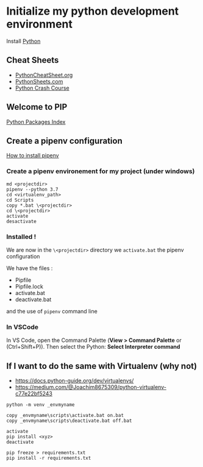 # Initialize my python development environment

Install [Python](https://www.python.org/)

## Cheat Sheets

- [PythonCheatSheet.org](www.pythoncheatsheet.org)
- [PythonSheets.com](www.pythonsheets.com)
- [Python Crash Course](https://ehmatthes.github.io/pcc_2e/cheat_sheets/cheat_sheets/)


## Welcome to PIP

[Python Packages Index](https://pypi.org/)

## Create a pipenv configuration

[How to install pipenv](https://pipenv.kennethreitz.org/en/latest/install/#installing-pipenv)

### Create a pipenv environement for my project (under windows)

```
md <projectdir>
pipenv --python 3.7
cd <virtualenv_path>
cd Scripts
copy *.bat \<projectdir>
cd \<projectdir>
activate
desactivate
```

### Installed !

We are now in the `\<projectdir>` directory
we `activate.bat` the pipenv configuration

We have the files :

- Pipfile
- Pipfile.lock
- activate.bat
- deactivate.bat

and the use of `pipenv` command line

### In VSCode

In VS Code, open the Command Palette (**View > Command Palette** or (Ctrl+Shift+P)). Then select the Python: **Select Interpreter command**

## If I want to do the same with Virtualenv (why not)

- https://docs.python-guide.org/dev/virtualenvs/
- https://medium.com/@Joachim8675309/python-virtualenv-c77e22bf5243

```
python -m venv _envmyname

copy _envmyname\scripts\activate.bat on.bat
copy _envmyname\scripts\deactivate.bat off.bat

activate
pip install <xyz>
deactivate

pip freeze > requirements.txt
pip install -r requirements.txt
```
